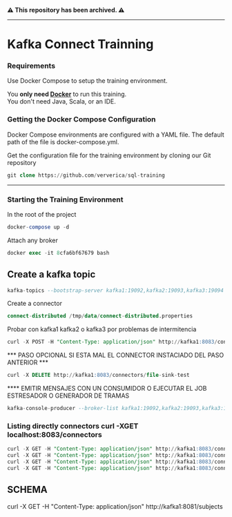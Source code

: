 **⚠️ This repository has been archived. ⚠️**

---

# Kafka Connect Trainning

### Requirements

Use Docker Compose to setup the training environment.

You **only need [Docker](https://www.docker.com/)** to run this training. </br>
You don't need Java, Scala, or an IDE.

### Getting the Docker Compose Configuration
Docker Compose environments are configured with a YAML file. The default path of the file is docker-compose.yml.

Get the configuration file for the training environment by cloning our Git repository
```sql
git clone https://github.com/ververica/sql-training
```

----
### Starting the Training Environment
In the root of the project
```sql
docker-compose up -d
```
Attach any broker

```sql
docker exec -it 8cfa6bf67679 bash
```
## Create a kafka topic
```sql
kafka-topics --bootstrap-server kafka1:19092,kafka2:19093,kafka3:19094 --topic file-sink-test --create --replication-factor 3 --partitions 3
```
Create a connector

```sql
connect-distributed /tmp/data/connect-distributed.properties
```
Probar con kafka1 kafka2 o kafka3 por problemas de intermitencia

```sql
curl -X POST -H "Content-Type: application/json" http://kafka1:8083/connectors --data @/tmp/data/connect-file-sink.json
```
*** PASO OPCIONAL SI ESTA MAL EL CONNECTOR INSTACIADO DEL PASO ANTERIOR ***
```sql
curl -X DELETE http://kafka1:8083/connectors/file-sink-test
```
**** EMITIR MENSAJES CON UN CONSUMIDOR O EJECUTAR EL JOB ESTRESADOR O GENERADOR DE TRAMAS
```sql
kafka-console-producer --broker-list kafka1:19092,kafka2:19093,kafka3:19094 --topic file-sink-test
```
### Listing directly connectors curl -XGET localhost:8083/connectors
```sql
curl -X GET -H "Content-Type: application/json" http://kafka1:8083/connectors
curl -X GET -H "Content-Type: application/json" http://kafka1:8083/connectors/file-sink-test
curl -X GET -H "Content-Type: application/json" http://kafka1:8083/connectors/file-sink-test/tasks
curl -X GET -H "Content-Type: application/json" http://kafka1:8083/connectors/file-sink-test/tasks/0/status
```

## SCHEMA
curl -X GET -H "Content-Type: application/json" http://kafka1:8081/subjects


